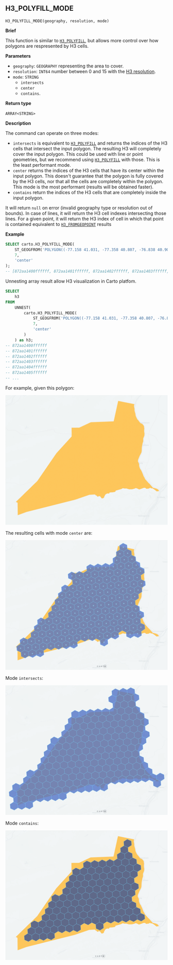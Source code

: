 ## H3_POLYFILL_MODE

```sql:signature
H3_POLYFILL_MODE(geography, resolution, mode)
```

**Brief**

This function is similar to [`H3_POLYFILL`](h3#h3_polyfill), but allows more control over how polygons are respresented by H3 cells.

**Parameters**

* `geography`: `GEOGRAPHY` representing the area to cover.
* `resolution`: `INT64` number between 0 and 15 with the [H3 resolution](https://h3geo.org/docs/core-library/restable).
* `mode`: `STRING`
    * `intersects`
    * `center`
    * `contains`.

**Return type**

`ARRAY<STRING>`


**Description**

The command can operate on three modes:

* `intersects` is equivalent to [`H3_POLYFILL`](h3#h3_polyfill) and returns the indices of the H3 cells that intersect the input polygon. The resulting H3 will completely cover the input polygon. This could be used with line or point geometries, but we recommend using [`H3_POLYFILL`](h3#h3_polyfill) with those. This is the least performant mode.
* `center` returns the indices of the H3 cells that have its center within the input polygon. This doesn't guarantee that the polygon is fully covered by the H3 cells, nor that all the cells are completely within the polygon. This mode is the most performant (results will be obtained faster).
* `contains` return the indices of the H3 cells that are completely inside the input polygon.

It will return `null` on error (invalid geography type or resolution out of bounds). In case of lines, it will return the H3 cell indexes intersecting those lines. For a given point, it will return the H3 index of cell in which that point is contained equivalent to [`H3_FROMGEOPOINT`](h3#h3_fromgeopoint) results

**Example**

```sql
SELECT carto.H3_POLYFILL_MODE(
    ST_GEOGFROM('POLYGON((-77.158 41.031, -77.358 40.807, -76.838 40.902, -76.913 41.142, -77.158 41.031))'),
    7,
    'center'
);
-- [872aa1400ffffff, 872aa1401ffffff, 872aa1402ffffff, 872aa1403ffffff, ...]
```

Unnesting array result allow H3 visualization in Carto platfom.

```sql
SELECT
    h3
FROM
    UNNEST(
        carto.H3_POLYFILL_MODE(
            ST_GEOGFROM('POLYGON((-77.158 41.031, -77.358 40.807, -76.838 40.902, -76.913 41.142, -77.158 41.031))'),
            7,
            'center'
        )
    ) as h3;
-- 872aa1400ffffff
-- 872aa1401ffffff
-- 872aa1402ffffff
-- 872aa1403ffffff
-- 872aa1404ffffff
-- 872aa1405ffffff
-- ...
```

For example, given this polygon:

![polygon](./images/H3_POLYFILL_MODE_01_polygon.png)

The resulting cells with mode `center` are:

![polygon](./images/H3_POLYFILL_MODE_02_center.png)

Mode `intersects`:

![polygon](./images/H3_POLYFILL_MODE_03_intersects.png)

Mode `contains`:

![polygon](./images/H3_POLYFILL_MODE_04_contains.png)
